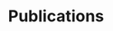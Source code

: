 ---
title: Publications
layout: publications
permalink: /publications/
cssfield: publications.css
---